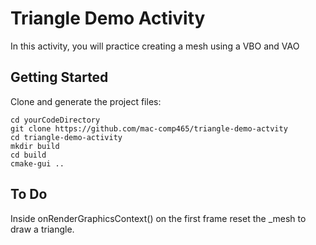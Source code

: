 # Triangle Demo Activity

In this activity, you will practice creating a mesh using a VBO and VAO

## Getting Started

Clone and generate the project files:

```
cd yourCodeDirectory
git clone https://github.com/mac-comp465/triangle-demo-actvity
cd triangle-demo-activity
mkdir build
cd build
cmake-gui ..
```

## To Do

Inside onRenderGraphicsContext() on the first frame reset the _mesh to draw a triangle.
